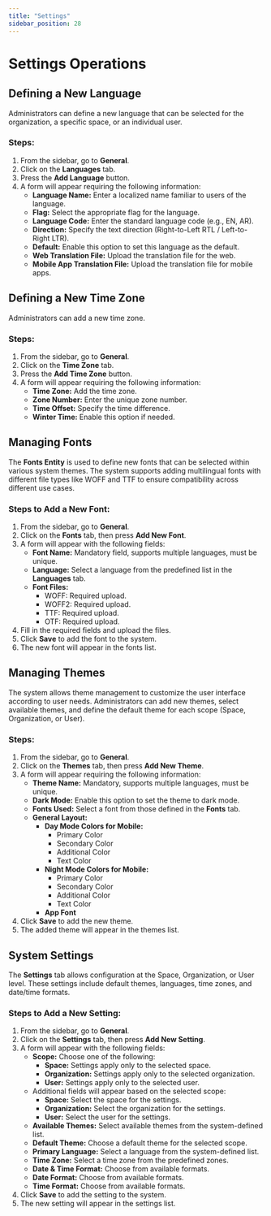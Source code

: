 ```yaml
---
title: "Settings"
sidebar_position: 28
---
```


# Settings Operations

## Defining a New Language
Administrators can define a new language that can be selected for the organization, a specific space, or an individual user.

### Steps:
1. From the sidebar, go to **General**.
2. Click on the **Languages** tab.
3. Press the **Add Language** button.
4. A form will appear requiring the following information:
   - **Language Name:** Enter a localized name familiar to users of the language.
   - **Flag:** Select the appropriate flag for the language.
   - **Language Code:** Enter the standard language code (e.g., EN, AR).
   - **Direction:** Specify the text direction (Right-to-Left RTL / Left-to-Right LTR).
   - **Default:** Enable this option to set this language as the default.
   - **Web Translation File:** Upload the translation file for the web.
   - **Mobile App Translation File:** Upload the translation file for mobile apps.


## Defining a New Time Zone
Administrators can add a new time zone.

### Steps:
1. From the sidebar, go to **General**.
2. Click on the **Time Zone** tab.
3. Press the **Add Time Zone** button.
4. A form will appear requiring the following information:
   - **Time Zone:** Add the time zone.
   - **Zone Number:** Enter the unique zone number.
   - **Time Offset:** Specify the time difference.
   - **Winter Time:** Enable this option if needed.


## Managing Fonts
The **Fonts Entity** is used to define new fonts that can be selected within various system themes. The system supports adding multilingual fonts with different file types like WOFF and TTF to ensure compatibility across different use cases.

### Steps to Add a New Font:
1. From the sidebar, go to **General**.
2. Click on the **Fonts** tab, then press **Add New Font**.
3. A form will appear with the following fields:
   - **Font Name:** Mandatory field, supports multiple languages, must be unique.
   - **Language:** Select a language from the predefined list in the **Languages** tab.
   - **Font Files:**
     - WOFF: Required upload.
     - WOFF2: Required upload.
     - TTF: Required upload.
     - OTF: Required upload.
4. Fill in the required fields and upload the files.
5. Click **Save** to add the font to the system.
6. The new font will appear in the fonts list.


## Managing Themes
The system allows theme management to customize the user interface according to user needs. Administrators can add new themes, select available themes, and define the default theme for each scope (Space, Organization, or User).

### Steps:
1. From the sidebar, go to **General**.
2. Click on the **Themes** tab, then press **Add New Theme**.
3. A form will appear requiring the following information:
   - **Theme Name:** Mandatory, supports multiple languages, must be unique.
   - **Dark Mode:** Enable this option to set the theme to dark mode.
   - **Fonts Used:** Select a font from those defined in the **Fonts** tab.
   - **General Layout:**
     - **Day Mode Colors for Mobile:**
       - Primary Color
       - Secondary Color
       - Additional Color
       - Text Color
     - **Night Mode Colors for Mobile:**
       - Primary Color
       - Secondary Color
       - Additional Color
       - Text Color
     - **App Font**
4. Click **Save** to add the new theme.
5. The added theme will appear in the themes list.


## System Settings
The **Settings** tab allows configuration at the Space, Organization, or User level. These settings include default themes, languages, time zones, and date/time formats.

### Steps to Add a New Setting:
1. From the sidebar, go to **General**.
2. Click on the **Settings** tab, then press **Add New Setting**.
3. A form will appear with the following fields:
   - **Scope:** Choose one of the following:
     - **Space:** Settings apply only to the selected space.
     - **Organization:** Settings apply only to the selected organization.
     - **User:** Settings apply only to the selected user.
   - Additional fields will appear based on the selected scope:
     - **Space:** Select the space for the settings.
     - **Organization:** Select the organization for the settings.
     - **User:** Select the user for the settings.
   - **Available Themes:** Select available themes from the system-defined list.
   - **Default Theme:** Choose a default theme for the selected scope.
   - **Primary Language:** Select a language from the system-defined list.
   - **Time Zone:** Select a time zone from the predefined zones.
   - **Date & Time Format:** Choose from available formats.
   - **Date Format:** Choose from available formats.
   - **Time Format:** Choose from available formats.
4. Click **Save** to add the setting to the system.
5. The new setting will appear in the settings list.

